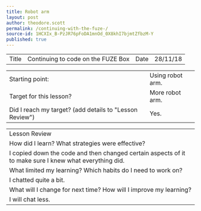 ```yaml
---
title: Robot arm
layout: post
author: theodore.scott
permalink: /continuing-with-the-fuze-/
source-id: 1HCXIx_B-PzJR76pFoDA1mnOd_0X8khI7bjmtZfbzM-Y
published: true
---
```

<table>
  <tr>
    <td>Title</td>
    <td>Continuing to code on the FUZE Box </td>
    <td>Date</td>
    <td>28/11/18</td>
  </tr>
</table>


<table>
  <tr>
    <td>Starting point:</td>
    <td>Using robot arm.</td>
  </tr>
  <tr>
    <td>Target for this lesson?</td>
    <td>More robot arm.
</td>
  </tr>
  <tr>
    <td>Did I reach my target? 
(add details to "Lesson Review")</td>
    <td> Yes. </td>
  </tr>
</table>


<table>
  <tr>
    <td>Lesson Review</td>
  </tr>
  <tr>
    <td>How did I learn? What strategies were effective? </td>
  </tr>
  <tr>
    <td>I copied down the code and then changed certain aspects of it to make sure I knew what everything did.</td>
  </tr>
  <tr>
    <td>What limited my learning? Which habits do I need to work on? </td>
  </tr>
  <tr>
    <td>I chatted quite a bit.</td>
  </tr>
  <tr>
    <td>What will I change for next time? How will I improve my learning?</td>
  </tr>
  <tr>
    <td>I will chat less.</td>
  </tr>
</table>


